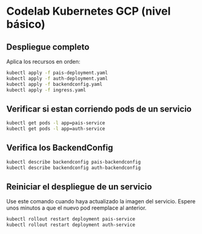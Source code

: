 # Codelab Kubernetes GCP (nivel básico)

## Despliegue completo
Aplica los recursos en orden:
```sh
kubectl apply -f pais-deployment.yaml
kubectl apply -f auth-deployment.yaml
kubectl apply -f backendconfig.yaml
kubectl apply -f ingress.yaml
```

## Verificar si estan corriendo pods de un servicio
```sh
kubectl get pods -l app=pais-service
kubectl get pods -l app=auth-service
```

## Verifica los BackendConfig
```sh
kubectl describe backendconfig pais-backendconfig
kubectl describe backendconfig auth-backendconfig
```

## Reiniciar el despliegue de un servicio
Use este comando cuando haya actualizado la imagen del servicio. Espere unos minutos a que el nuevo pod reemplace al anterior.
```sh
kubectl rollout restart deployment pais-service
kubectl rollout restart deployment auth-service
```
